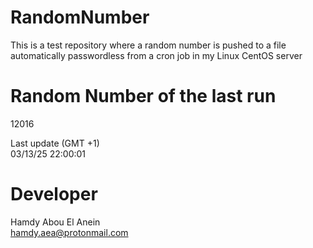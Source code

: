 # RandomNumber    
This is a test repository where a random number is pushed to a file automatically passwordless from a cron job in my Linux CentOS server    
# Random Number of the last run   
12016
      
Last update (GMT +1)    
03/13/25 22:00:01
# Developer    
Hamdy Abou El Anein   
hamdy.aea@protonmail.com

